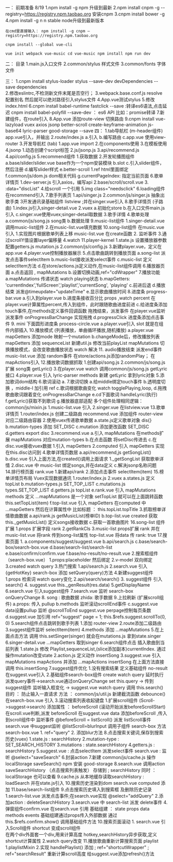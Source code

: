 一： 前期准备 8/19
	1.npm install -g npm   升级到最新
	2.npm install cnpm -g --registry=https://registry.npm.taobao.org   安装cnpm
	3.cnpm install bower -g
	4.npm install -g n    n stable      node升级到最新版本

	在cmd里直接输入： npm install -g cnpm –registry=https://registry.npm.taobao.org

	cnpm install --global vue-cli

	vue init webpack vue-music cd vue-music npm install npm run dev 
二： 目录 
		1.main.js入口文件
		2.common/stylus  样式文件
		3.common/fonts  字体文件

三： 1.cnpm install stylus-loader stylus --save-dev devDependencies --save dependencies  
    2.修改eslintrc,不检测新文件末尾是否空行； 
	3.webpack.base.conf.js resolve 配置别名 然后就可以绝对路径引入stylus文件 
	4.App.vue测试stylus 
	5.修改index.html 
	6.cnpm install babel-runtime fastclick --save :转译es6语法,点击延迟 cnpm install babel-polyfill --save-dev ： es6 API 比如：promise转译 
	7.新建组件，在route引入 
	8.App.vue 添加route-view 切换路由 
	9.cnpm install vue-lazyload vuex axios jsonp better-scroll create-keyframe-animation js-base64 lyric-parser good-storage --save
四： 
    1.tab导航栏 (m-header组件)
      app.vue引入，并输出
    2.route/index.js
       a.引入
       b.编写路由
       c.app.vue 使用view-router
    3.开发导航栏 (tab)
      1.app.vue import
      2.在components使用
      3.在模板使用
    4.jsonp
      1.动态创建个script标签
      2.js/jsonp.js
      3.api/recommend.js
      4.api/config.js
    5.recommend组件
      1.获取数据
      2.开发轮播图组件
        a.base/slider/slider.vue  base作为一个npm安装模块
        b.slot
        c.引入slider组件，然后注册
        d.编写slider样式
        e.better-scroll
          1.ref html里面绑定
        f.common/js/dom.js  dom相关代码
        g.currentPageIndex: 指定当前页面
     6.歌单详情页
        1.dev-server.js  引入axios，编写api 
        2.base/scroll/scroll.vue
        3. :data="discList"
        4.给scroll 一个引用
        5.img class="needsclick"
        6.loading组件
          在recommend引入
     7.歌手列表页
        1.api/singer.js
        2.common/js/singer.js  抽象出歌手类
        3开发通讯录基础组件 listview ;并在singer.vue引入
     8.歌手详情页 (子路由)
        1.index.js引入singer-detail.vue
        2.vuex
          a.初始化store
          b.在入口文件main.js引入
          c.singer.vue使用vuex;singer-detail取数据
        3.歌手详情
        4.歌单处理
           a.common/js/song.js  song类
           b.数据处理
      9.music-list组件
        1.singer-detail.vue 调用music-list组件
        2.在music-list.vue填充数据
      10.song-list组件
        在music.vue引入
        1.实现图片根据歌单列表上移
          music-list.vue 在create函数
        2.<scroll> 监听事件
        3.通过scrollY值设置layer偏移量
        4.watch
      11.player-kernel
        1.state.js 设置播放器参数
          配置getters.js
          mutation.js
        2.common/js/config.js
        3.新建player.vue，定义在app.vue
        4.player.vue控制播放器展示
        5.点击歌曲跳转到播放页面
           a.song-list 派发点击事件selectItem
           b.music-list接收派发select事件
           c.music-list 定义selectItem方法
           d.在store/actions.js定义动作,在music-list组件调用
        6.播放器页面
          a.点击返回  , mapMutations
          b.设置切换动画,ref="cdWrapper"
        7.播放功能
          a.mapMutations 传递状态
            watch playing状态
          b.mapGetters: 'currentIndex','fullScreen','playlist','currentSong', 'playing'
          c.前进后退
          d.播放结束 派发@timeupdate="updateTime"
          e.显示歌曲播放时间
        8.进度条 progress-bar.vue
          a.引入到player.vue
          b.进度条接收百分比  props ,watch percent
            在player.vue计算属性percent,传入到组件，此时跟随歌曲进度前进
          c.给进度条添加touch事件,在methods定义事件回调函数
            拖拽结束，派发事件
            在player.vue监听派发事件  onProgressBarChange 实现拖拽
          d.progressClick  进度条添加点击事件
       9.   mini 下面圆形进度条 process-circle.vue
          a.player.vue引入
             slot  就是在组件内部插入
       10.播放模式 (列表播放，单曲循环播放,随机播放)
          a.player.vue mapGetters 添加mode
             映射一个mutation
          b.changeMode后，修改播放列表
            mapGetters 添加 sequenceList
            新建util.js
            修改当前playList mapMutations
            切换播放模式，会改变歌曲播放状态
                watch 解决
       11. audio播放结束 派发end事件
          music-list.vue 添加 random事件
            在store/actions.js添加randomPlay； 在mapActions引入
       12.播放歌词数据抓取
          1.创建api/song.js
          2.common/js/song.js 扩展 song类 getLyric()
          3.在player.vue watch 调用common/js/song.js  getLyric接口
          4.player.vue 引入 lyric-parser
            methods 新建 getLyric  拿到lyric对象
          5.添加歌词dom结构
          6.歌词滚动
            a.
          7.歌词切换
            a.给middle绑定touch事件
            b.透明度切换 ，middle-l 加引用 ref
            c.歌词根据歌曲变化
              watch
              togglePlaying,loop,
            d.拖拽歌曲歌词跟着变化
              onProgressBarChange
            e.cd下面歌词
              handleLyric(执行)
            f.getLyric()获取不到歌词
            g.播放器底部适配
              多个组件处理相同逻辑：common/js/mixin.js
              1.music-list.vue   引入
              2.singer.vue
                在listview.vue 
          13.歌单详情页
              1.router/index.js  创建二级路由
                recommend.vue 添加组件
                router-view 对应二级路由容器
              2.使用vuex传递歌单数据
                a.state.js定义歌单对象 dis{}
                b.mutation-types 添加 SET_DISC
                c.mutation 添加更改函数 SET_DISC
                d.getters export disc
              3.recommend.vue 
                a.引入 mapMutations
                   在methods扩展  mapMutations 对应mutation-types
                b.在点击函数 将setDisc传进去
                c.在disc.vue接收vuex数据
                    1.引入 mapGetters
                    2.computed 引入 mapGetters 实现在this.disc访问到
              4.歌单详情页数居
                a.api/recommend,js  getSongList()
                b.disc.vue 引入上面方法,在created()调用上面请求
                  1._getSongList   获取歌单详情
                  2.disc.vue 中 music-list 绑定songs,并在data定义
                c.解决jsonp名称问题      
           14.排行榜页面 rank.vue
              1.新建api/rank
              2.添加点击事件 selectItem(item)
           15.榜单详情页布局 Vuex实现数据通讯
              1.router/index.js 
              2.vuex
                a.states.js 定义 topList
                b.mutation-types.js  SET_TOP_LIST
                c.mutations.js  types.SET_TOP_LIST
                d.getters.js   topList
                e.rank.vue  引入 mapMutations
                    methods 定义 ...mapMutations 是一个对象 setTopList
                    就可以在上面跳转函数  this.setTopList(item)
                f.top-list.vue 引入 mapGetters
                    在computed  中 ...mapGetters
                    然后在计算属性中 比如标题 ： this.topList.topTitle
              3.抓取榜单详情歌曲数据
                a.api/rank.js getMusicList(榜单ID)
                b.top-list.vue created  获取 this._getMusicList()
                  定义songs接收数据
                c.获取一首歌曲图片
           16.song-list 组件扩展
              1.props 扩展字段 rank 
              2.getRankCls
              3.music-list props扩展 rank
                并在 music-list.vue 将rank 传到song-list属性
                top-list.vue 将data 传 rank: true
           17.搜索页面
              1. 
                  a.components/suggest/suggest.vue
                  b.api/search.js
                  c.base/search-box/search-box.vue
                  d.base/search-list/search-list
                  e.base/confirm/confirm.vue
                  f.base/no-result/no-result.vue
              2.搜索框组件 （search-box.vue）
                  1.props:placeholder 然后绑定
                  2.v-model 双向绑定
                  3.created watch query
               3.热门搜索
                  1.api/search.js
                  2.search.vue 引入 {getHotKey}
                    search-box  添加 setQuery(query)方法
               4.新建suggest组件
                  1.props 检索词   watch query变化
                  2.api/search/search()
                  3. suggest组件 引入search()
                  4. suggest.vue this._genResult(res.data)
                  5.getDisplayName
                  6.search.vue 引入suggest组件
                  7.search.vue 监听 search-box  onQueryChange
                  8. song : 歌曲数据
                     zhida: 歌手数据
                  9.上拉刷新 (扩展scroll组件)
                    a.props: 传入 pullup
                    b.methods 监听滚动scrollEnd事件
                    c.suggest.vue data设置pullup
                      监听 @scrollToEnd 
                      suggest.vue perpage控制每页条数
                    d.suggest.vue 加引用 ref="suggest"
                      page = 1;
                      this.$refs.suggest.scrollTo(0, 0)
               5.search组件点击跳转到歌手列表
                  1.添加  router-view
                  2.route添加二级路由
                  3.suggest组件监听 selectItem(item)
                  4.methods 添加  ...mapMutations
                  5.在上面点击方法 调用 this.setSinger(singer)
                    就会在mutations.js 拿到state.singer
                  6.singer-detail.vue
                    ...mapGetters  取到singer
               6.search组件点击 插入歌曲到当前列表
                  1.state.js 修改 Playlist,sequenceList,(slice添加副本)currentIndex.
                    通过操作mutation改变state
                  2.action.js 定义动作  insertSong
                  3.suggest.vue 引入 mapMutations mapActions
                   并添加 ...mapActions  insertSong
                   在上面方法直接调用 this.insertSong
               7.suggest组件优化
                  1.没有搜索结果
                      定义基础组件 no-result在suggest.vue引入
                  2.基础组件search-box组件
                    create watch query 延时执行
                    派发query事件->search.vue通过onQueryChange set this.query
                    -> 传到suggest组件  监听输入框变化
                    -> suggest.vue watch query 调用 this.search()
                    目的 ： 防止输入一直请求
                    方法 ： common/js/util.js 新建截流函数 debounce()
                            在search-box.vue 引入 
                  3.滚动搜索列表收起键盘
                    1.扩展scroll组件 (Scroll->suggest->search)
                        添加属性 ： beforeScroll (滚动开始派发beforeScrollStart)
                        在scroll.vue判断,派发 beforeScroll
                        在suggest.vue 
                          data 添加beforeScroll ,传入到scroll组件中
                          监听事件 @beforeScroll = listScroll()
                          派发 listScroll事件
                        search.vue 中suggest监听 @listScroll=blurInput
                          调用子组件 search-box 方法
                        search-box.vue
                          1. ref="query"
                          2. 添加blur方法
               8.点击搜索关键词,保存到搜索历史(vuex)
                  1.state.js : searchHistory
                  2.mutation-type : SET_SEARCH_HISTORY
                  3.mutations : state.searchHistory
                  4.getters.js : searchHistory
                  5.suggest.vue : 点击selectItem 派发select事件
                    search.vue : 监听 @select="saveSearch"
                  6.封装action 
                  7.新建 common/js/cache.js 操作localStorage
                    saveSearch()
                    npm 安装 good-storage
                  8.search.vue 调用action saveSearchHistory （点击搜索列表触发）
                    存储到 ; searchHistory
                    同时 ： localStorage 也可以查看
                  9.cache.js 从本地缓存读取searchHistory  : loadSearch
                    并在state.js引入 
                  10.搜索历史渲染到dom
                    search.vue computed 添加
                  11.base/search-list组件
               9.点击搜索历史填入到搜索框 及删除历史记录
                  1.search-list.vue 派发点击事件;在search.vue实现 @select="addQuery"
                  2.添加action  : deleteSearchHistory
                  3.search.vue 中 search-list 派发 delete事件
                  4.弹窗组件confirm.vue 在search.vue 引用
                    基础组建 ： state props data methods events
                    基础组建通过props传入外部数据
                            通过 this.$refs.confirm.show() 调用基础组件方法
               10.搜索页面滚动
                  1. search.vue 引入Scroll组件        shortcut 变成scroll组件   
                      在两个div外面套一个div,用来计算高度
                      hotkey,searchHistory异步获取,定义shortcut计算属性
                  2.watch query改变
               11.播放歌曲重新计算搜索页面 playlist
                  1.playlistMixin
                  2.实现 handlePlaylist()
                    添加 ; ref="shortcutWrapper" ; ref="searchResult"
                    重新计算scroll高度
                    给suggest.vue添加refresh()方法